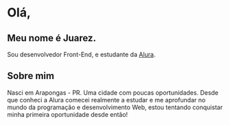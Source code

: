 # Olá,

## Meu nome é Juarez.

Sou desenvolvedor Front-End, e estudante da [Alura](https://www.googleadservices.com/pagead/aclk?sa=L&ai=DChcSEwjx2aWA4db-AhWjFq0GHd1bD0AYABAAGgJwdg&ohost=www.google.com&cid=CAESaeD2toysypVtxupXvYBuzVvegFriWy4TgA1o9SwBmhviemop1HrgmoqoxmbmX8OWX5xBcEvEHrycHv5ksi8qjWiySP9usJ_IUJUld2UmMDHicLOVyyOuIOLQkBSziObk106Y088_T6YNmQ&sig=AOD64_1RoxWifXX3iN1c1RVRfq9jzmae9Q&q&adurl&ved=2ahUKEwj9h5uA4db-AhXGrZUCHWhoDoUQ0Qx6BAgIEAE).

## Sobre mim

Nasci em Arapongas - PR. Uma cidade com poucas oportunidades. Desde que conheci a Alura comecei realmente a estudar e me aprofundar no mundo da programação e desenvolvimento Web, estou tentando conquistar minha primeira oportunidade desde então!
 


